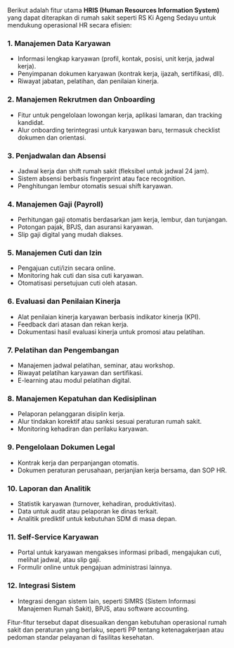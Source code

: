 Berikut adalah fitur utama **HRIS (Human Resources Information System)** yang dapat diterapkan di rumah sakit seperti RS Ki Ageng Sedayu untuk mendukung operasional HR secara efisien:  

### 1. **Manajemen Data Karyawan**
   - Informasi lengkap karyawan (profil, kontak, posisi, unit kerja, jadwal kerja).
   - Penyimpanan dokumen karyawan (kontrak kerja, ijazah, sertifikasi, dll).
   - Riwayat jabatan, pelatihan, dan penilaian kinerja.

### 2. **Manajemen Rekrutmen dan Onboarding**
   - Fitur untuk pengelolaan lowongan kerja, aplikasi lamaran, dan tracking kandidat.
   - Alur onboarding terintegrasi untuk karyawan baru, termasuk checklist dokumen dan orientasi.

### 3. **Penjadwalan dan Absensi**
   - Jadwal kerja dan shift rumah sakit (fleksibel untuk jadwal 24 jam).
   - Sistem absensi berbasis fingerprint atau face recognition.
   - Penghitungan lembur otomatis sesuai shift karyawan.

### 4. **Manajemen Gaji (Payroll)**
   - Perhitungan gaji otomatis berdasarkan jam kerja, lembur, dan tunjangan.
   - Potongan pajak, BPJS, dan asuransi karyawan.
   - Slip gaji digital yang mudah diakses.

### 5. **Manajemen Cuti dan Izin**
   - Pengajuan cuti/izin secara online.
   - Monitoring hak cuti dan sisa cuti karyawan.
   - Otomatisasi persetujuan cuti oleh atasan.

### 6. **Evaluasi dan Penilaian Kinerja**
   - Alat penilaian kinerja karyawan berbasis indikator kinerja (KPI).
   - Feedback dari atasan dan rekan kerja.
   - Dokumentasi hasil evaluasi kinerja untuk promosi atau pelatihan.

### 7. **Pelatihan dan Pengembangan**
   - Manajemen jadwal pelatihan, seminar, atau workshop.
   - Riwayat pelatihan karyawan dan sertifikasi.
   - E-learning atau modul pelatihan digital.

### 8. **Manajemen Kepatuhan dan Kedisiplinan**
   - Pelaporan pelanggaran disiplin kerja.
   - Alur tindakan korektif atau sanksi sesuai peraturan rumah sakit.
   - Monitoring kehadiran dan perilaku karyawan.

### 9. **Pengelolaan Dokumen Legal**
   - Kontrak kerja dan perpanjangan otomatis.
   - Dokumen peraturan perusahaan, perjanjian kerja bersama, dan SOP HR.

### 10. **Laporan dan Analitik**
   - Statistik karyawan (turnover, kehadiran, produktivitas).
   - Data untuk audit atau pelaporan ke dinas terkait.
   - Analitik prediktif untuk kebutuhan SDM di masa depan.

### 11. **Self-Service Karyawan**
   - Portal untuk karyawan mengakses informasi pribadi, mengajukan cuti, melihat jadwal, atau slip gaji.
   - Formulir online untuk pengajuan administrasi lainnya.

### 12. **Integrasi Sistem**
   - Integrasi dengan sistem lain, seperti SIMRS (Sistem Informasi Manajemen Rumah Sakit), BPJS, atau software accounting.

Fitur-fitur tersebut dapat disesuaikan dengan kebutuhan operasional rumah sakit dan peraturan yang berlaku, seperti PP tentang ketenagakerjaan atau pedoman standar pelayanan di fasilitas kesehatan.
